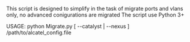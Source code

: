 This script is designed to simplify in the task of migrate ports and vlans only, no advanced conigurations are migrated
The script use Python 3+

USAGE: python Migrate.py [ --catalyst | --nexus ] /path/to/alcatel_config.file


